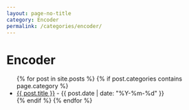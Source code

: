 ```yaml
---
layout: page-no-title
category: Encoder
permalink: /categories/encoder/
---
```


<h1>Encoder</h1>

<ul>
  {% for post in site.posts %}
    {% if post.categories contains page.category %}
      <li><a href="{{ post.url }}">{{ post.title }}</a> - {{ post.date | date: "%Y-%m-%d" }}</li>
    {% endif %}
  {% endfor %}
</ul>
